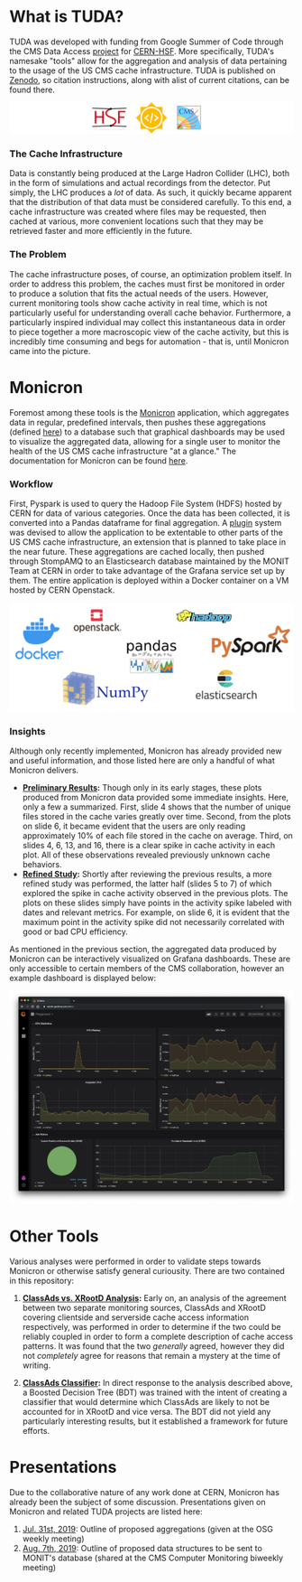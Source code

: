 # What is TUDA?

TUDA was developed with funding from Google Summer of Code through the CMS Data Access 
[project](https://summerofcode.withgoogle.com/archive/2019/projects/5441440799260672/) for [CERN-HSF](http://hepsoftwarefoundation.org/). More specifically, TUDA's namesake "tools" allow for the aggregation and analysis of data pertaining to the usage of the US CMS cache infrastructure. TUDA is published on [Zenodo](https://doi.org/10.5281/zenodo.3636224), so citation instructions, along with alist of current citations, can be found there.

![GSoC Logo](assets/logos.png)

### The Cache Infrastructure
Data is constantly being produced at the Large Hadron Collider (LHC), both in the form of simulations and actual recordings from the detector. Put simply, the LHC produces a _lot_ of data. As such, it quickly became apparent that the distribution of that data must be considered carefully. To this end, a cache infrastructure was created where files may be requested, then cached at various, more convenient locations such that they may be retrieved faster and more efficiently in the future.

### The Problem
The cache infrastructure poses, of course, an optimization problem itself. In order to address this problem, the caches must first be monitored in order to produce a solution that fits the actual needs of the users. However, current monitoring tools show cache activity in real time, which is not particularly useful for understanding overall cache behavior. Furthermore, a particularly inspired individual may collect this instantaneous data in order to piece together a more macroscopic view of the cache activity, but this is incredibly time consuming and begs for automation - that is, until Monicron came into the picture.

# Monicron
Foremost among these tools is the [Monicron](https://github.com/jkguiang/tuda/tree/master/monit) application, which aggregates data in regular, predefined intervals, then pushes these aggregations (defined [here](https://github.com/jkguiang/tuda/tree/master/monit/notebooks)) to a database such that graphical dashboards may be used to visualize the aggregated data, allowing for a single user to monitor the health of the US CMS cache infrastructure "at a glance." The documentation for Monicron can be found [here](https://github.com/jkguiang/tuda/wiki).

### Workflow
First, Pyspark is used to query the Hadoop File System (HDFS) hosted by CERN for data of various categories. Once the data has been collected, it is converted into a Pandas dataframe for final aggregation. A [plugin](https://github.com/jkguiang/tuda/tree/master/monit#adding-a-hdfs-source) system was devised to allow the application to be extentable to other parts of the US CMS cache infrastructure, an extension that is planned to take place in the near future. These aggregations are cached locally, then pushed through StompAMQ to an Elasticsearch database maintained by the MONIT Team at CERN in order to take advantage of the Grafana service set up by them. The entire application is deployed within a Docker container on a VM hosted by CERN Openstack.

![Technologies](assets/technologies.png)

### Insights
Although only recently implemented, Monicron has already provided new and useful information, and those listed here are only a handful of what Monicron delivers.
- **[Preliminary Results](http://uaf-10.t2.ucsd.edu/~jguiang/presentations/monicron/monicron_08-15-2019.pdf):** Though only in its early stages, these plots produced from Monicron data provided some immediate insights. Here, only a few a summarized. First, slide 4 shows that the number of unique files stored in the cache varies greatly over time. Second, from the plots on slide 6, it became evident that the users are only reading approximately 10% of each file stored in the cache on average. Third, on slides 4, 6, 13, and 16, there is a clear spike in cache activity in each plot. All of these observations revealed previously unknown cache behaviors.
- **[Refined Study](http://uaf-10.t2.ucsd.edu/~jguiang/presentations/monicron/monicron_08-20-2019.pdf):** Shortly after reviewing the previous results, a more refined study was performed, the latter half (slides 5 to 7) of which explored the spike in cache activity observed in the previous plots. The plots on these slides simply have points in the activity spike labeled with dates and relevant metrics. For example, on slide 6, it is evident that the maximum point in the activity spike did not necessarily correlated with good or bad CPU efficiency.

As mentioned in the previous section, the aggregated data produced by Monicron can be interactively visualized on Grafana dashboards. These are only accessible to certain members of the CMS collaboration, however an example dashboard is displayed below:

![Dashboard](assets/dashboard.png)

# Other Tools
Various analyses were performed in order to validate steps towards Monicron or otherwise satisfy general curiousity. There are two contained in this repository:
1. **[ClassAds vs. XRootD Analysis](https://nbviewer.jupyter.org/github/jkguiang/tuda/blob/master/analysis/SanityChecks_XRootD-vs-ClassAds.ipynb):** Early on, an analysis of the agreement between two separate monitoring sources, ClassAds and XRootD covering clientside and serverside cache access information respectively, was performed in order to determine if the two could be reliably coupled in order to form a complete description of cache access patterns. It was found that the two _generally_ agreed, however they did not _completely_ agree for reasons that remain a mystery at the time of writing.

2. **[ClassAds Classifier](https://nbviewer.jupyter.org/github/jkguiang/tuda/blob/master/analysis/BDT.ipynb):** In direct response to the analysis described above, a Boosted Decision Tree (BDT) was trained with the intent of creating a classifier that would determine which ClassAds are likely to not be accounted for in XRootD and vice versa. The BDT did not yield any particularly interesting results, but it established a framework for future efforts.

# Presentations
Due to the collaborative nature of any work done at CERN, Monicron has already been the subject of some discussion. Presentations given on Monicron and related TUDA projects are listed here:
1. [Jul. 31st, 2019](http://uaf-10.t2.ucsd.edu/~jguiang/presentations/monicron/monicron_07-31-2019.pdf): Outline of proposed aggregations (given at the OSG weekly meeting)
2. [Aug. 7th, 2019](http://uaf-10.t2.ucsd.edu/~jguiang/presentations/monicron/monicron_08-07-2019.pdf): Outline of proposed data structures to be sent to MONIT's database (shared at the CMS Computer Monitoring biweekly meeting)
